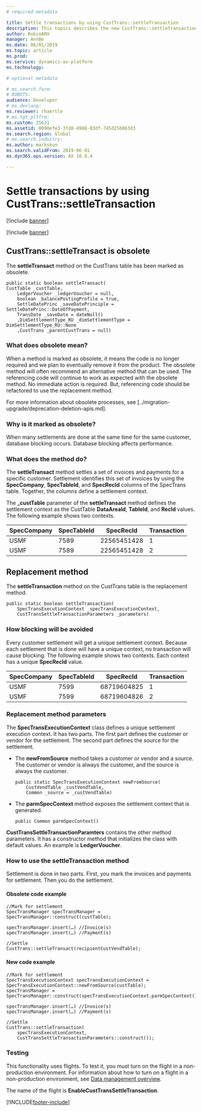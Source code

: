 ```yaml
---
# required metadata

title: Settle transactions by using CustTrans::settleTransaction
description: This topics describes the new CustTrans::settleTransaction method and explains why CustTrans::settleTransact is now obsolete.
author: RobinARH
manager: AnnBe
ms.date: 06/01/2019
ms.topic: article
ms.prod: 
ms.service: dynamics-ax-platform
ms.technology: 

# optional metadata

# ms.search.form: 
# ROBOTS: 
audience: Developer
# ms.devlang: 
ms.reviewer: rhaertle
# ms.tgt_pltfrm: 
ms.custom: 25631
ms.assetid: 0090efe3-3fd8-4988-83df-745d25b063d3
ms.search.region: Global
# ms.search.industry: 
ms.author: markskun
ms.search.validFrom: 2019-06-01
ms.dyn365.ops.version: AX 10.0.4

---
```


# Settle transactions by using CustTrans::settleTransaction

[!include [banner](../includes/banner.md)]

[!include [banner](../includes/preview-banner.md)]

## CustTrans::settleTransact is obsolete

The **settleTransact** method on the CustTrans table has been marked as obsolete.

```X++
public static boolean settleTransact(
CustTable _custTable,
    LedgerVoucher _ledgerVoucher = null,
    boolean _balancePostingProfile = true,
    SettleDatePrinc _saveDatePrinciple = SettleDatePrinc::DateOfPayment,
    TransDate _saveDate = dateNull()
    ,DimSettlementType_RU _dimSettlementType = DimSettlementType_RU::None
    ,CustTrans _parentCustTrans = null)
```

### What does obsolete mean?

When a method is marked as obsolete, it means the code is no longer required and we plan to eventually remove it from the product. The obsolete method will often recommend an alternative method that can be used. The referencing code will continue to work as expected with the obsolete method. No immediate action is required. But, referencing code should be refactored to use the replacement method.

For more information about obsolete processes, see [../migration-upgrade/deprecation-deletion-apis.md].

### Why is it marked as obsolete?

When many settlements are done at the same time for the same customer, database blocking occurs. Database blocking affects performance.

### What does the method do?

The **settleTransact** method settles a set of invoices and payments for a specific customer. Settlement identifies this set of invoices by using the **SpecCompany**, **SpecTableId**, and **SpecRecId** columns of the SpecTrans table. Together, the columns define a settlement context.

The **\_custTable** parameter of the **settleTransact** method defines the settlement context as the CustTable **DataAreaId**, **TableId**, and **RecId** values. The following example shows two contexts.

| SpecCompany | SpecTableId | SpecRecId | Transaction |
|---|---|---|---|
| USMF | 7589 | 22565451428 | 1 |
| USMF | 7589 | 22565451428 | 2 |

## Replacement method

The **settleTransaction** method on the CustTrans table is the replacement method.

```X++
public static boolean settleTransaction(
    SpecTransExecutionContext _specTransExecutionContext,
    CustTransSettleTransactionParameters _parameters)
```

### How blocking will be avoided

Every customer settlement will get a unique settlement context. Because each settlement that is done will have a unique context, no transaction will cause blocking.  The following example shows two contexts. Each context has a unique **SpecRecId** value.

| SpecCompany | SpecTableId | SpecRecId | Transaction |
|---|---|---|---|
| USMF | 7599 | 68719604825 | 1 |
| USMF | 7599 | 68719604826 | 2 |
	
### Replacement method parameters

The **SpecTransExecutionContext** class defines a unique settlement execution context. It has two parts. The first part defines the customer or vendor for the settlement. The second part defines the source for the settlement.

+ The **newFromSource** method takes a customer or vendor and a source. The customer or vendor is always the customer, and the source is always the customer.

    ```X++
    public static SpecTransExecutionContext newFromSource(
        CustVendTable _custVendTable, 
        Common _source = _custVendTable)
    ```

+ The **parmSpecContext** method exposes the settlement context that is generated.

    ```X++
    public Common parmSpecContext()
    ```

**CustTransSettleTransactionParamters** contains the other method parameters. It has a constructor method that initializes the class with default values. An example is **LedgerVoucher**.

### How to use the settleTransaction method

Settlement is done in two parts. First, you mark the invoices and payments for settlement. Then you do the settlement.

#### Obsolete code example

```X++
//Mark for settlement
SpecTransManager specTransManager = SpecTransManager::construct(custTable);

specTransManager.insert(…) //Invoice(s)
specTransManager.insert(…) //Payment(s)

//Settle
CustTrans::settleTransact(recipientCustVendTable);
```

#### New code example

```X++
//Mark for settlement
SpecTransExecutionContext specTransExecutionContext = SpecTransExecutionContext::newFromSource(custTable);
specTransManager = SpecTransManager::construct(specTransExecutionContext.parmSpecContext());

specTransManager.insert(…) //Invoice(s)
specTransManager.insert(…) //Payment(s)

//Settle
CustTrans::settleTransaction(
    specTransExecutionContext,
    CustTransSettleTransactionParameters::construct());
```

### Testing

This functionality uses flights. To test it, you must turn on the flight in a non-production environment. For information about how to turn on a flight in a non-production environment, see [Data management overview](../data-entities/data-entities-data-packages.md#features-flighted-in-data-management-and-enabling-flighted-features).

The name of the flight is **EnableCustTransSettleTransaction**.


[!INCLUDE[footer-include](../../../includes/footer-banner.md)]
